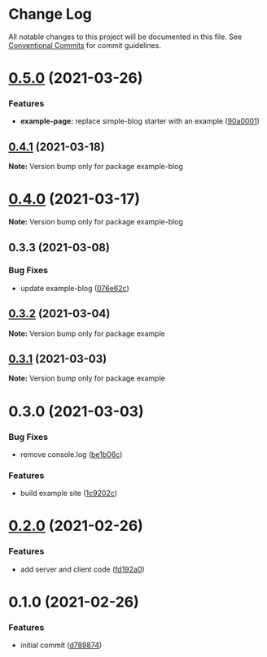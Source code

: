 # Change Log

All notable changes to this project will be documented in this file.
See [Conventional Commits](https://conventionalcommits.org) for commit guidelines.

# [0.5.0](https://github.com/arshad/next-mdx/compare/example-blog@0.4.1...example-blog@0.5.0) (2021-03-26)


### Features

* **example-page:** replace simple-blog starter with an example ([90a0001](https://github.com/arshad/next-mdx/commit/90a0001175f3c10ea09155f28916023c5d2c7524))





## [0.4.1](https://github.com/arshad/next-mdx/compare/example-blog@0.4.0...example-blog@0.4.1) (2021-03-18)

**Note:** Version bump only for package example-blog





# [0.4.0](https://github.com/arshad/next-mdx/compare/example-blog@0.3.3...example-blog@0.4.0) (2021-03-17)

**Note:** Version bump only for package example-blog





## 0.3.3 (2021-03-08)


### Bug Fixes

* update example-blog ([076e62c](https://github.com/arshad/next-mdx/commit/076e62c0afdabada4342c738946f0196ff8b01f8))





## [0.3.2](https://github.com/arshad/next-mdx/compare/example@0.3.1...example@0.3.2) (2021-03-04)

**Note:** Version bump only for package example





## [0.3.1](https://github.com/arshad/next-mdx/compare/example@0.3.0...example@0.3.1) (2021-03-03)

**Note:** Version bump only for package example





# 0.3.0 (2021-03-03)


### Bug Fixes

* remove console.log ([be1b06c](https://github.com/arshad/next-mdx/commit/be1b06c02bcc512df01c7e71473c53518893a112))


### Features

* build example site ([1c9202c](https://github.com/arshad/next-mdx/commit/1c9202cf6cab806e79a2149e75508b90a02ebb51))





# [0.2.0](https://github.com/arshad/next-mdx/compare/example-site@0.1.0...example-site@0.2.0) (2021-02-26)


### Features

* add server and client code ([fd192a0](https://github.com/arshad/next-mdx/commit/fd192a0dbeb9d94c0b3890c1751788560fd07c8d))





# 0.1.0 (2021-02-26)


### Features

* initial commit ([d789874](https://github.com/arshad/next-mdx/commit/d789874a84f9f6fdd197133be32b4d8bf8fa95dc))
